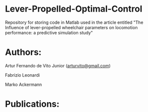 # Lever-Propelled-Optimal-Control

Repository for storing code in Matlab used in the article entitled "The Influence of lever-propelled wheelchair parameters on locomotion performance: a predictive simulation study"

# Authors:

Artur Fernando de Vito Junior (arturvito@gmail.com)

Fabrizio Leonardi

Marko Ackermann

# Publications:

